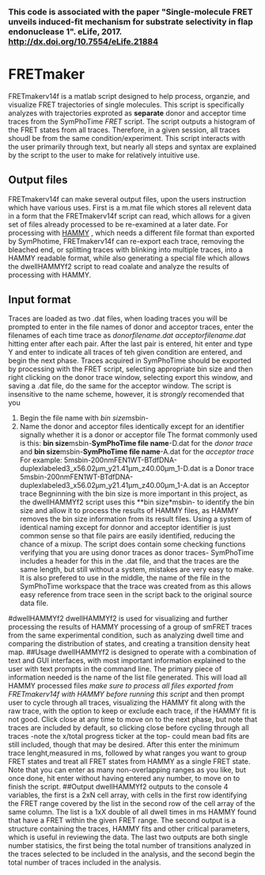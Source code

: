 ### This code is associated with the paper "Single-molecule FRET unveils induced-fit mechanism for substrate selectivity in flap endonuclease 1". eLife, 2017. http://dx.doi.org/10.7554/eLife.21884

# FRETmaker
FRETmakerv14f is a matlab script designed to help process, organzie, and visualize FRET trajectories of single molecules. This script is specifically analyzes with trajectories exproted as **separate** donor and acceptor time traces from the SymPhoTime *FRET* script. The script outputs a histogram of the FRET states from all traces. Therefore, in a given session, all traces shoudl be from the same condition/experiment.
This script interacts with the user primarily through text, but nearly all steps and syntax are explained by the script to the user to make for relatively intuitive use.
## Output files
FRETmakerv14f can make several output files, upon the users instruction which have various uses. First is a m.mat file which stores all relevent data in a form that the FRETmakerv14f script can read, which allows for a given set of files already processed to be re-examined at a later date. For processing with [HAMMY](http://ha.med.jhmi.edu/resources/) , which needs a different file format than exported by SymPhotime, FRETmakerv14f can re-export each trace, removing the bleached end, or splitting traces with blinking into multiple traces, into a HAMMY readable format, while also generating a special file which allows the dwellHAMMYf2 script to read coalate and analyze the results of processing with HAMMY.
## Input format
Traces are loaded as two .dat files, when loading traces you will be prompted to enter in the file names of donor and acceptor traces, enter the filenames of each time trace as *donorfilename.dat* *acceptorfilename.dat* hitting enter after each pair. After the last pair is entered, hit enter and type Y and enter to indicate all traces of teh given condition are entered, and begin the next phase. 
Traces acquired in SymPhoTime should be exported by processing with the FRET script, selecting appropriate bin size and then right clicking on the donor trace window, selecting export this window, and saving a .dat file, do the same for the acceptor window. The script is insensitive to the name scheme, however, it is *strongly* recomended that you 
1. Begin the file name with *bin size*msbin-
2. Name the donor and acceptor files identically except for an identifier signally whether it is a donor or acceptor file
The format commonly used is this: 
**bin size**msbin-**SymPhoTime file name**-D.dat for the *donor trace*
and
**bin size**msbin-**SymPhoTime file name**-A.dat for the *acceptor trace*
For example: 
5msbin-200nmFEN1WT-BTdfDNA-duplexlabeled3_x56.02µm_y21.41µm_z40.00µm_1-D.dat is a Donor trace
5msbin-200nmFEN1WT-BTdfDNA-duplexlabeled3_x56.02µm_y21.41µm_z40.00µm_1-A.dat is an Acceptor trace
Begninning with the bin size is more important in this project, as the dwellHAMMYf2 script uses this **bin size*msbin- to identify the bin size and allow it to process the results of HAMMY files, as HAMMY removes the bin size information from its result files. Using a system of identical naming except for donnor and acceptor identifier is just common sense so that file pairs are easily identified, reducing the chance of a mixup. The script does contain some checking functions verifying that you are using donor traces as donor traces- SymPhoTime includes a header for this in the .dat file, and that the traces are the same length, but still without a system, mistakes are very easy to make. It is also prefered to use in the middle, the name of the file in the SymPhoTime workspace that the trace was created from as this allows easy reference from trace seen in the script back to the original source data file.

#dwellHAMMYf2
dwellHAMMYf2 is used for visualizing and further processing the results of HAMMY processing of a group of smFRET traces from the same experimental condition, such as analyzing dwell time and comparing the distribution of states, and creating a transition density heat map.
##Usage
dwellHAMMYf2 is designed to operate with a combination of text and GUI interfaces, with most important information explained to the user with text prompts in the command line.
The primary piece of information needed is the name of the list file generated. This will load all HAMMY processed files *make sure to process all files exported from FRETmakerv14f with HAMMY before running this script* and then prompt user to cycle through all traces, visualizing the HAMMY fit along with the raw trace, with the option to keep or exclude each trace, if the HAMMY fit is not good. Click close at any time to move on to the next phase, but note that traces are included by default, so clicking close before cycling through all traces -note the x/total progress ticker at the top- could mean bad fits are still included, though that may be desired. After this enter the minimum trace lenght,measured in ms, followed by what ranges you want to group FRET states and treat all FRET states from HAMMY as a single FRET state. Note that you can enter as many non-overlapping ranges as you like, but once done, hit enter without having entered any number, to move on to finish the script.
##Output
dwellHAMMYf2 outputs to the console 4 variables, the first is a 2xN cell array, with cells in the first row identifying the FRET range covered by the list in the second row of the cell array of the same column. The list is a 1xX double of all dwell times in ms HAMMY found that have a FRET within the given FRET range. The second output is a structure containing the traces, HAMMY fits and other critical parameters, which is useful in reviewing the data. The last two outputs are both single number statisics, the first being the total number of transitions analyzed in the traces selected to be included in the analysis, and the second begin the total number of traces included in the analysis.
